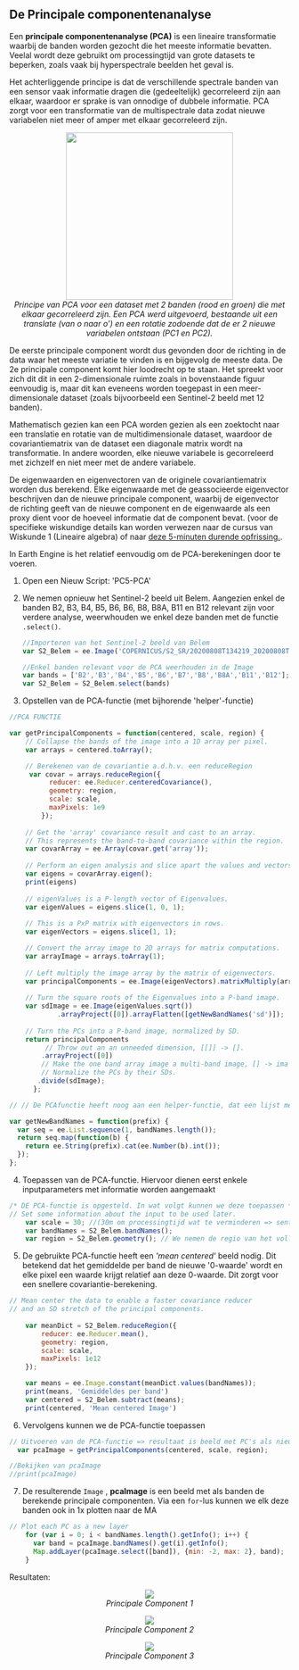 
## De Principale componentenanalyse

Een **principale componentenanalyse (PCA)** is een lineaire transformatie  waarbij de banden worden gezocht die het meeste informatie bevatten. Veelal wordt deze gebruikt om processingtijd van grote datasets te beperken, zoals vaak bij hyperspectrale beelden het geval is.  

Het achterliggende principe is dat de verschillende spectrale banden van een sensor vaak informatie dragen die (gedeeltelijk) gecorreleerd zijn aan elkaar, waardoor er sprake is van onnodige of dubbele informatie. PCA zorgt voor een transformatie van de multispectrale data zodat nieuwe variabelen niet meer of amper met elkaar gecorreleerd zijn.  

<p align="center">
<img src="Images/PCA_principe.png" width=300>  <br>
<em> Principe van PCA voor een dataset met 2 banden (rood en groen) die met elkaar gecorreleerd zijn. Een PCA werd uitgevoerd, bestaande uit een translate (van o naar o’) en een rotatie zodoende dat de er 2 nieuwe variabelen ontstaan (PC1 en PC2). </em>
</p> 

De eerste principale component wordt dus gevonden door de richting in de data waar het meeste variatie te vinden is en bijgevolg de meeste data. De 2e principale component komt hier loodrecht op te staan. Het spreekt voor zich dit dit in een 2-dimensionale ruimte zoals in bovenstaande figuur eenvoudig is, maar dit kan eveneens worden toegepast in een meer-dimensionale dataset (zoals bijvoorbeeld een Sentinel-2 beeld met 12 banden). 

Mathematisch gezien kan een PCA worden gezien als een zoektocht naar een translatie en rotatie van de multidimensionale dataset, waardoor de covariantiematrix van de dataset een diagonale matrix wordt na transformatie. In andere woorden, elke nieuwe variabele is gecorreleerd met zichzelf en niet meer met de andere variabele.

De eigenwaarden en eigenvectoren van de originele covariantiematrix worden dus berekend. Elke eigenwaarde met de geassocieerde eigenvector beschrijven dan de nieuwe principale component, waarbij de eigenvector de richting geeft van de nieuwe component en de eigenwaarde als een proxy dient voor de hoeveel informatie dat de component bevat. (voor de specifieke wiskundige details kan worden verwezen naar de cursus van Wiskunde 1 (Lineaire algebra) of naar [deze 5-minuten durende opfrissing.](https://www.youtube.com/watch?v=HMOI_lkzW08&ab_channel=StatQuestwithJoshStarmer). 

In Earth Engine is het relatief eenvoudig om de PCA-berekeningen door te voeren.

1. Open een Nieuw Script: 'PC5-PCA'

2. We nemen opnieuw het Sentinel-2 beeld uit Belem. Aangezien enkel de banden B2, B3, B4, B5, B6, B6, B8, B8A, B11 en B12 relevant zijn voor verdere analyse, weerwhouden we enkel deze banden met de functie ```.select()```.
   ```javascript
   //Importeren van het Sentinel-2 beeld van Belem
   var S2_Belem = ee.Image('COPERNICUS/S2_SR/20200808T134219_20200808T134214_T22MGD')
   
   //Enkel banden relevant voor de PCA weerhouden in de Image
   var bands = ['B2','B3','B4','B5','B6','B7','B8','B8A','B11','B12'];
   var S2_Belem = S2_Belem.select(bands)
   ```

3. Opstellen van de PCA-functie (met bijhorende 'helper'-functie)  
```javascript
//PCA FUNCTIE

var getPrincipalComponents = function(centered, scale, region) {
    // Collapse the bands of the image into a 1D array per pixel.
    var arrays = centered.toArray();

    // Berekenen van de covariantie a.d.h.v. een reduceRegion
     var covar = arrays.reduceRegion({
          reducer: ee.Reducer.centeredCovariance(),
          geometry: region,
          scale: scale,
          maxPixels: 1e9
        });
      
    // Get the 'array' covariance result and cast to an array.
    // This represents the band-to-band covariance within the region.
    var covarArray = ee.Array(covar.get('array'));
        
    // Perform an eigen analysis and slice apart the values and vectors.
    var eigens = covarArray.eigen();
    print(eigens)
    
    // eigenValues is a P-length vector of Eigenvalues.
    var eigenValues = eigens.slice(1, 0, 1);
    
    // This is a PxP matrix with eigenvectors in rows.
    var eigenVectors = eigens.slice(1, 1);

    // Convert the array image to 2D arrays for matrix computations.
    var arrayImage = arrays.toArray(1);
      
    // Left multiply the image array by the matrix of eigenvectors.
    var principalComponents = ee.Image(eigenVectors).matrixMultiply(arrayImage);
      
    // Turn the square roots of the Eigenvalues into a P-band image.
    var sdImage = ee.Image(eigenValues.sqrt())
            .arrayProject([0]).arrayFlatten([getNewBandNames('sd')]);
      
    // Turn the PCs into a P-band image, normalized by SD.
    return principalComponents
         // Throw out an an unneeded dimension, [[]] -> [].
        .arrayProject([0])
        // Make the one band array image a multi-band image, [] -> ima            .arrayFlatten([getNewBandNames('pc')])
        // Normalize the PCs by their SDs.
       .divide(sdImage);
      };

// // De PCAfunctie heeft noog aan een helper-functie, dat een lijst met nieuwe bandnamen samenstelt

var getNewBandNames = function(prefix) {
  var seq = ee.List.sequence(1, bandNames.length());
  return seq.map(function(b) {
    return ee.String(prefix).cat(ee.Number(b).int());
  });
};
```

4. Toepassen van de PCA-functie. Hiervoor dienen eerst enkele inputparameters met informatie worden aangemaakt

```javascript
/* DE PCA-functie is opgesteld. In wat volgt kunnen we deze toepassen */
// Set some information about the input to be used later.
    var scale = 30; //(30m om processingtijd wat te verminderen => sentinel2 kan tot 10m)
    var bandNames = S2_Belem.bandNames(); 
    var region = S2_Belem.geometry(); // We nemen de regio van het volledige beeld
``` 

5. De gebruikte  PCA-functie heeft een *'mean centered'* beeld nodig. Dit betekend dat het gemiddelde per band de nieuwe '0-waarde' wordt en elke pixel een waarde krijgt relatief aan deze 0-waarde. Dit zorgt voor een snellere covariantie-berekening.

```javascript
// Mean center the data to enable a faster covariance reducer
// and an SD stretch of the principal components.
      
    var meanDict = S2_Belem.reduceRegion({
        reducer: ee.Reducer.mean(),
        geometry: region,
        scale: scale,
        maxPixels: 1e12
    });

    var means = ee.Image.constant(meanDict.values(bandNames));
    print(means, 'Gemiddeldes per band')
    var centered = S2_Belem.subtract(means);
    print(centered, 'Mean centered Image')
``` 
6. Vervolgens kunnen we de PCA-functie toepassen

```javascript
// Uitvoeren van de PCA-functie => resultaat is beeld met PC's als nieuwe banden
  var pcaImage = getPrincipalComponents(centered, scale, region);

//Bekijken van pcaImage
//print(pcaImage)
```
7. De resulterende ```Image``` , **pcaImage** is een beeld met als banden de berekende principale componenten. Via een ```for```-lus kunnen we elk deze banden ook in 1x plotten naar de MA

```javascript
// Plot each PC as a new layer
    for (var i = 0; i < bandNames.length().getInfo(); i++) {
      var band = pcaImage.bandNames().get(i).getInfo();
      Map.addLayer(pcaImage.select([band]), {min: -2, max: 2}, band);
    }
```

Resultaten:

<p align="center">
<img src="Images/GEE_PCA_1.JPG">  <br>
<em> Principale Component 1 </em>
</p> 

<p align="center">
<img src="Images/GEE_PCA_2.JPG">  <br>
<em> Principale Component 2 </em>
</p> 

<p align="center">
<img src="Images/GEE_PCA_3.JPG">  <br>
<em> Principale Component 3 </em>
</p> 